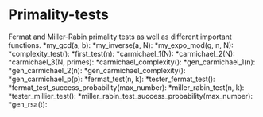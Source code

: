 # Primality-tests
Fermat and Miller-Rabin primality tests as well as different important functions.
*my_gcd(a, b):
*my_inverse(a, N):
*my_expo_mod(g, n, N):
*complexity_test():
*first_test(n):
*carmichael_1(N):
*carmichael_2(N):
*carmichael_3(N, primes):
*carmichael_complexity():
*gen_carmichael_1(n):
*gen_carmichael_2(n):
*gen_carmichael_complexity():
*gen_carmichael_p(p):
*fermat_test(n, k):
*tester_fermat_test():
*fermat_test_success_probability(max_number):
*miller_rabin_test(n, k):
*tester_millier_test():
*miller_rabin_test_success_probability(max_number):
*gen_rsa(t):
